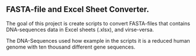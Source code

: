 ## FASTA-file and Excel Sheet Converter.

The goal of this project is create scripts to convert FASTA-files that contains DNA-sequences data in Excel sheets (.xlsx), and virse-versa.

The DNA-Sequences used how example in the scripts it is a reduced human genome with ten thousand different gene sequences.
